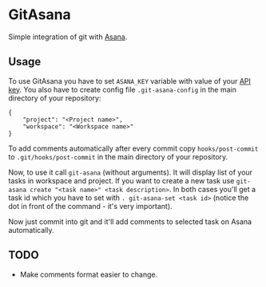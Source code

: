 GitAsana
=========

Simple integration of git with [Asana](http://asana.com).

Usage
-----

To use GitAsana you have to set `ASANA_KEY` variable with value of your [API key](http://app.asana.com/-/account_api). You also have to create config file `.git-asana-config` in the main directory of your repository: 

```
{
    "project": "<Project name>",
    "workspace": "<Workspace name>"
}
```

To add comments automatically after every commit copy `hooks/post-commit` to `.git/hooks/post-commit` in the main directory of your repository.

Now, to use it call `git-asana` (without arguments). It will display list of your tasks in workspace and project. If you want to create a new task use `git-asana create "<task name>" <task description>`. In both cases you'll get a task id which you have to set with `. git-asana-set <task id>` (notice the dot in front of the command - it's very important).

Now just commit into git and it'll add comments to selected task on Asana automatically.

TODO
----

* Make comments format easier to change.

